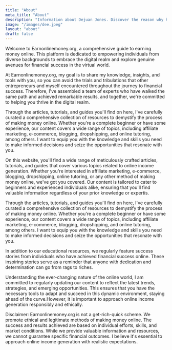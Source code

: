 ```yaml
---
title: "About"
meta_title: "About"
description: "Information about Dejuan Jones. Discover the reason why he became a internet marketer and start making money online."
image: "/images/dee.jpeg"
layout: "about"
draft: false
---
```


<p>Welcome to Earnonlinemoney.org, a comprehensive guide to earning money online. This platform is dedicated to empowering individuals from diverse backgrounds to embrace the digital realm and explore genuine avenues for financial success in the virtual world.</p>

<p>At Earnonlinemoney.org, my goal is to share my knowledge, insights, and tools with you, so you can avoid the trials and tribulations that other entrepreneurs and myself encountered throughout the journey to financial success. Therefore, I've assembled a team of experts who have walked the same path and achieved remarkable results, and together, we're committed to helping you thrive in the digital realm.</p>

<p>Through the articles, tutorials, and guides you'll find on here, I've carefully curated a comprehensive collection of resources to demystify the process of making money online. Whether you're a complete beginner or have some experience, our content covers a wide range of topics, including affiliate marketing, e-commerce, blogging, dropshipping, and online tutoring, among others. I want to equip you with the knowledge and skills you need to make informed decisions and seize the opportunities that resonate with you.</p>

<p>On this website, you'll find a wide range of meticulously crafted articles, tutorials, and guides that cover various topics related to online income generation. Whether you're interested in affiliate marketing, e-commerce, blogging, dropshipping, online tutoring, or any other method of making money online, we've got you covered. Our content is tailored to cater to beginners and experienced individuals alike, ensuring that you'll find valuable information regardless of your prior knowledge or expertis.</p>

<p>Through the articles, tutorials, and guides you'll find on here, I've carefully curated a comprehensive collection of resources to demystify the process of making money online. Whether you're a complete beginner or have some experience, our content covers a wide range of topics, including affiliate marketing, e-commerce, blogging, dropshipping, and online tutoring, among others. I want to equip you with the knowledge and skills you need to make informed decisions and seize the opportunities that resonate with you.</p>

<p>In addition to our educational resources, we regularly feature success stories from individuals who have achieved financial success online. These inspiring stories serve as a reminder that anyone with dedication and determination can go from rags to riches.</p>

<p>Understanding the ever-changing nature of the online world, I am committed to regularly updating our content to reflect the latest trends, strategies, and emerging opportunities. This ensures that you have the necessary tools to adapt and succeed in this dynamic environment, staying ahead of the curve.However, it is important to approach online income generation responsibly and ethically.</p>

<p>Disclaimer: Earnonlinemoney.org is not a get-rich-quick scheme. We promote ethical and legitimate methods of making money online. The success and results achieved are based on individual efforts, skills, and market conditions. While we provide valuable information and resources, we cannot guarantee specific financial outcomes. I believe it's essential to approach online income generation with realistic expectations.</p>